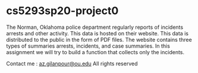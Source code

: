 # cs5293sp20-project0
The Norman, Oklahoma police department regularly reports of incidents arrests and other activity.
This data is hosted on their website. This data is distributed to the public in the form of PDF files.
The website contains three types of summaries arrests, incidents, and case summaries.
In this assignment we will try to build a function that collects only the incidents.

Contact me : az.gilanpour@ou.edu
 All rights reserved
